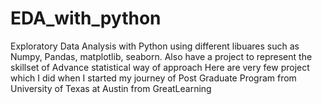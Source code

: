 # EDA_with_python
Exploratory Data Analysis with Python using different libuares such as Numpy, Pandas, matplotlib, seaborn. Also have a project to represent the skillset of Advance statistical way of approach
Here are very few project which I did when I started my journey of Post Graduate Program from University of Texas at Austin from GreatLearning 
